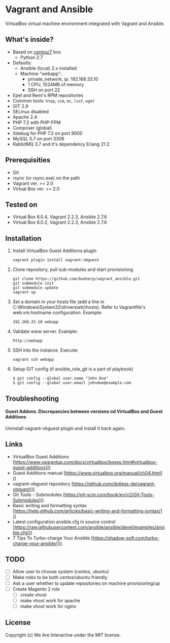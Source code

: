 # Vagrant and Ansible
VirtualBox virtual machine environment integrated with Vagrant and Ansible.

## What's inside?
- Based on [centos/7](https://app.vagrantup.com/centos/boxes/7) box
    - Python 2.7
- Defaults: 
    - Ansible (local) 2.x installed 
    - Machine "webapp":
        - private_network, ip: 192.168.33.10
        - 1 CPU, 1024MB of memory
        - SSH on port 22
- Epel and Remi's RPM repositories
- Common tools: `htop`, `vim`, `mc`, `lsof`, `wget`
- GIT 2.9
- SELinux disabled
- Apache 2.4
- PHP 7.2 with PHP-FPM
- Composer (global)
- Xdebug for PHP 7.2 on port 9000
- MySQL 5.7 on port 3306
- RabbitMQ 3.7 and it's dependency Erlang 21.2

## Prerequisities
- Git
- rsync (or rsync.exe) on the path
- Vagrant ver. >= 2.0
- Virtual Box ver. >= 2.0

## Tested on
- Virtual Box 6.0.4, Vagrant 2.2.3, Ansible 2.7.6
- Virtual Box 6.0.2, Vagrant 2.2.3, Ansible 2.7.6

## Installation
1. Install VirtualBox Guest Additions plugin
    ```
    vagrant plugin install vagrant-vbguest
    ```
2. Clone repository, pull sub-modules and start provisioning
    ```
    git clone https://github.com/budnerp/vagrant_ansible.git
    git submodule init
    git submodule update
    vagrant up
    ```
3. Set a domain in your hosts file (add a line in C:\Windows\System32\drivers\etc\hosts). Refer to Vagrantfile's web.vm.hostname configuration. Example:
    ```
    192.168.33.10 webapp
    ```
4. Validate www server. Example:
    ```
    http://webapp
    ```
5. SSH into the instance. Execute:
    ```
    vagrant ssh webapp
    ```
6. Setup GIT config (if ansible_role_git is a part of playbook)
    ```
    $ git config --global user.name "John Doe"
    $ git config --global user.email johndoe@example.com
    ```

## Troubleshooting
#### Guest Addons. Discrepancies between versions od VirtualBox and Guest Additions   
Uninstall vagrant-vbguest plugin and install it back again.

## Links
- VirtualBox Guest Additions [https://www.vagrantup.com/docs/virtualbox/boxes.html#virtualbox-guest-additions]()
- Guest Additions manual [https://www.virtualbox.org/manual/ch04.html]()
- vagrant-vbguest repository [https://github.com/dotless-de/vagrant-vbguest]() 
- Git Tools - Submodules [https://git-scm.com/book/en/v2/Git-Tools-Submodules]()
- Basic writing and formatting syntax [https://help.github.com/articles/basic-writing-and-formatting-syntax/]()
- Latest configuration ansible.cfg in source control [https://raw.githubusercontent.com/ansible/ansible/devel/examples/ansible.cfg]()
- 7 Tips To Turbo-charge Your Ansible [https://shadow-soft.com/turbo-charge-your-ansible/]()

## TODO
-[ ] Allow user to choose system (centos, ubuntu)
-[ ] Make roles to be both centos/ubuntu friendly
-[ ] Ask a user whether to update repositories on machine provisioning/up
-[ ] Create Magento 2 role
    -[ ] create vhost
    -[ ] make vhost work for apache
    -[ ] make vhost work for nginx

## License
Copyright (c) We Are Interactive under the MIT license.

